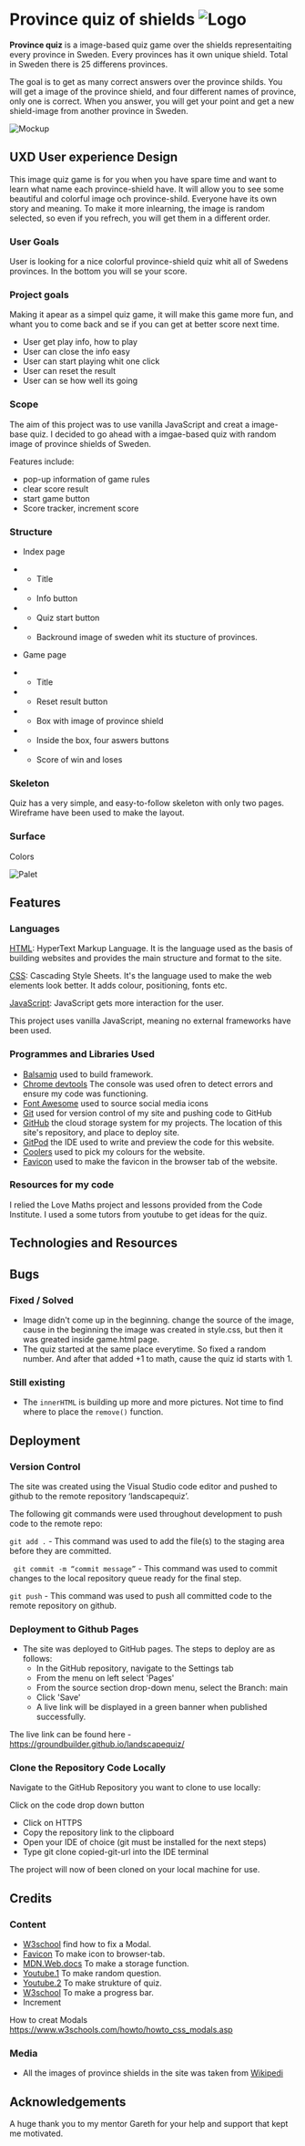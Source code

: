 # Province quiz of shields ![Logo](assets/images/logo.png)

**Province quiz** is a image-based quiz game over the shields representaiting every province in Sweden. Every provinces has it own unique shield. Total in Sweden there is 25 differens provinces.

The goal is to get as many correct answers over the province shilds. You will get a image of the province shield, and four different names of province, only one is correct. When you answer, you will get your point and get a new shield-image from another province in Sweden.

![Mockup](docs/readme_images/mockup_lanscape.png)

## UXD User experience Design

This image quiz game is for you when you have spare time and want to learn what name each province-shield have. It will allow you to see some beautiful and colorful image och province-shild. Everyone have its own story and meaning. To make it more inlearning, the image is random selected, so even if you refrech, you will get them in a different order.

### User Goals

User is looking for a nice colorful province-shield quiz whit all of Swedens provinces. In the bottom you will se your score.

### Project goals

Making it apear as a simpel quiz game, it will make this game more fun, and whant you to come back and se if you can get at better score next time.

- User get play info, how to play
- User can close the info easy
- User can start playing whit one click
- User can reset the result
- User can se how well its going


### Scope

The aim of this project was to use vanilla JavaScript and creat a image-base quiz. I decided to go ahead with a imgae-based quiz with random image of province shields of Sweden.

Features include:
- pop-up information of game rules
- clear score result
- start game button
- Score tracker, increment score


### Structure

- Index page
- - Title
- - Info button
- - Quiz start button
- - Backround image of sweden whit its stucture of provinces.

- Game page
- - Title
- - Reset result button
- - Box with image of province shield
- - Inside the box, four aswers buttons
- - Score of win and loses

### Skeleton

Quiz has a very simple, and easy-to-follow skeleton with only two pages. Wireframe have been used to make the layout. 

### Surface

Colors

![Palet](docs/readme_images/farger.png)

## Features

### Languages

[HTML](https://html.com/): HyperText Markup Language. It is the language used as the basis of building websites and provides the main structure and format to the site.

[CSS](https://www.w3.org/Style/CSS/Overview.en.html): Cascading Style Sheets. It's the language used to make the web elements look better. It adds colour, positioning, fonts etc.

[JavaScript](https://www.w3schools.com/js/): JavaScript gets more interaction for the user. 

This project uses vanilla JavaScript, meaning no external frameworks have been used.

### Programmes and Libraries Used

- [Balsamiq](https://balsamiq.com/tutorials/) used to build framework.
- [Chrome devtools](https://developer.chrome.com/docs/devtools/) The console was used ofren to detect errors and ensure my code was functioning.
- [Font Awesome](https://fontawesome.com/) used to source social media icons
- [Git](https://git-scm.com/) used for version control of my site and pushing code to GitHub
- [GitHub](https://github.com/) the cloud storage system for my projects. The location of this site's repository, and place to deploy site.
- [GitPod](https://gitpod.io/) the IDE used to write and preview the code for this website.
- [Coolers]() used to pick my colours for the website.
- [Favicon](https://favicon.io/emoji-favicons/giraffe) used to make the favicon in the browser tab of the website.

### Resources for my code

I relied the Love Maths project and lessons provided from the Code Institute. 
I used a some tutors from youtube to get ideas for the quiz.


## Technologies and Resources



## Bugs

### Fixed / Solved

- Image didn't come up in the beginning. change the source of the image, cause in the beginning the image was created in style.css, but then it was greated inside game.html page.
- The quiz started at the same place everytime. So fixed a random number. And after that added +1 to math, cause the quiz id starts with 1.

### Still existing

- The `innerHTML` is building up more and more pictures. Not time to find where to place the `remove()` function.


## Deployment

### Version Control
The site was created using the Visual Studio code editor and pushed to github to the remote repository ‘landscapequiz’.

The following git commands were used throughout development to push code to the remote repo:

`git add .` - This command was used to add the file(s) to the staging area before they are committed.

` git commit -m “commit message”` - This command was used to commit changes to the local repository queue ready for the final step.

`git push` - This command was used to push all committed code to the remote repository on github.

### Deployment to Github Pages
- The site was deployed to GitHub pages. The steps to deploy are as follows:
    - In the GitHub repository, navigate to the Settings tab
    - From the menu on left select 'Pages'
    - From the source section drop-down menu, select the Branch: main
    - Click 'Save'
    - A live link will be displayed in a green banner when published successfully.

The live link can be found here - https://groundbuilder.github.io/landscapequiz/

### Clone the Repository Code Locally
Navigate to the GitHub Repository you want to clone to use locally:

Click on the code drop down button
- Click on HTTPS
- Copy the repository link to the clipboard
- Open your IDE of choice (git must be installed for the next steps)
- Type git clone copied-git-url into the IDE terminal

The project will now of been cloned on your local machine for use.



## Credits

### Content

- [W3school](https://www.w3schools.com/) find how to fix a Modal.
- [Favicon](http://favicon.io/) To make icon to browser-tab.
- [MDN.Web.docs](https://developer.mozilla.org/en-US/docs/Web/API/Storage) To make a storage function.
- [Youtube.1](https://www.youtube.com/watch?v=ykszkgydoG4&list=FLruW0TYzckk7aRMpw8_TgFg&index=1) To make random question.
- [Youtube.2](https://www.youtube.com/watch?v=R1S_NhKkvGA) To make strukture of quiz.
- [W3school](https://www.w3schools.com/howto/tryit.asp?filename=tryhow_js_progressbar_3) To make a progress bar.
- Increment

How to creat Modals
https://www.w3schools.com/howto/howto_css_modals.asp

### Media
- All the images of province shields in the site was taken from [Wikipedi](https://www.wikipedia.org/)

## Acknowledgements

A huge thank you to my mentor Gareth for your help and support that kept me motivated.